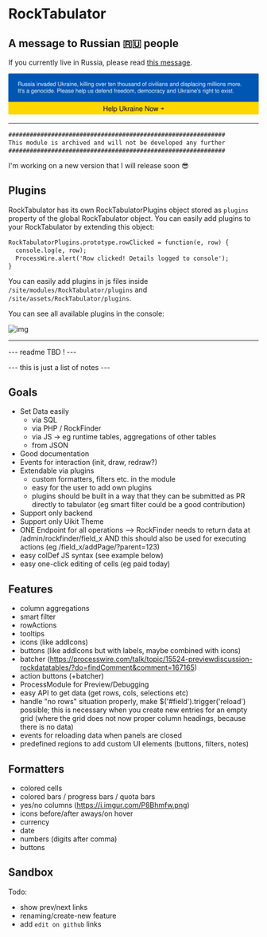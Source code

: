 # RockTabulator

## A message to Russian 🇷🇺 people

If you currently live in Russia, please read [this message](https://github.com/Roave/SecurityAdvisories/blob/latest/ToRussianPeople.md).

[![SWUbanner](https://raw.githubusercontent.com/vshymanskyy/StandWithUkraine/main/banner2-direct.svg)](https://github.com/vshymanskyy/StandWithUkraine/blob/main/docs/README.md)

---

```
#############################################################
This module is archived and will not be developed any further
#############################################################
```

I'm working on a new version that I will release soon 😎

## Plugins

RockTabulator has its own RockTabulatorPlugins object stored as `plugins`
property of the global RockTabulator object. You can easily add plugins
to your RockTabulator by extending this object:

```
RockTabulatorPlugins.prototype.rowClicked = function(e, row) {
  console.log(e, row);
  ProcessWire.alert('Row clicked! Details logged to console');
}
```

You can easily add plugins in js files inside
`/site/modules/RockTabulator/plugins` and
`/site/assets/RockTabulator/plugins`.

You can see all available plugins in the console:

![img](https://i.imgur.com/w0Cyp4a.png)

---

--- readme TBD ! ---

--- this is just a list of notes ---

## Goals

* Set Data easily
  * via SQL
  * via PHP / RockFinder
  * via JS -> eg runtime tables, aggregations of other tables
  * from JSON
* Good documentation
* Events for interaction (init, draw, redraw?)
* Extendable via plugins
  * custom formatters, filters etc. in the module
  * easy for the user to add own plugins
  * plugins should be built in a way that they can be submitted as PR directly to tabulator (eg smart filter could be a good contribution)
* Support only backend
* Support only Uikit Theme
* ONE Endpoint for all operations --> RockFinder needs to return data at /admin/rockfinder/field_x AND this should also be used for executing actions (eg /field_x/addPage/?parent=123)
* easy colDef JS syntax (see example below)
* easy one-click editing of cells (eg paid today)

## Features

* column aggregations
* smart filter
* rowActions
* tooltips
* icons (like addIcons)
* buttons (like addIcons but with labels, maybe combined with icons)
* batcher (https://processwire.com/talk/topic/15524-previewdiscussion-rockdatatables/?do=findComment&comment=167165)
* action buttons (+batcher)
* ProcessModule for Preview/Debugging
* easy API to get data (get rows, cols, selections etc)
* handle "no rows" situation properly, make $('#field').trigger('reload') possible; this is necessary when you create new entries for an empty grid (where the grid does not now proper column headings, because there is no data)
* events for reloading data when panels are closed
* predefined regions to add custom UI elements (buttons, filters, notes)

## Formatters

* colored cells
* colored bars / progress bars / quota bars
* yes/no columns (https://i.imgur.com/P8Bhmfw.png)
* icons before/after aways/on hover
* currency
* date
* numbers (digits after comma)
* buttons

## Sandbox

Todo:

* show prev/next links
* renaming/create-new feature
* add `edit on github` links
